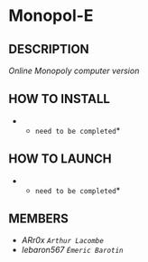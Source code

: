 # Monopol-E

## **DESCRIPTION** 

*Online Monopoly computer version*


## **HOW TO INSTALL** 

- * `need to be completed`*


## **HOW TO LAUNCH** 

- * `need to be completed`*




## **MEMBERS** 
- *ARr0x `Arthur Lacombe`*
- *lebaron567 `Émeric Barotin`*
